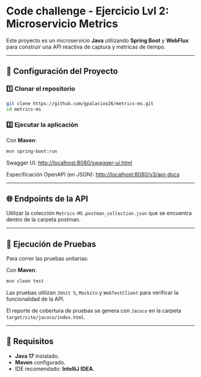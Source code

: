 # Code challenge - Ejercicio Lvl 2: Microservicio Metrics

Este proyecto es un microservicio **Java** utilizando **Spring Boot** y **WebFlux** para construir una API reactiva de captura y métricas de tiempo.

---

## 🚀 Configuración del Proyecto

### 1️⃣ Clonar el repositorio

```bash
git clone https://github.com/gpalacios26/metrics-ms.git
cd metrics-ms
```

### 2️⃣ Ejecutar la aplicación

Con **Maven**:

```bash
mvn spring-boot:run
```

Swagger UI: [http://localhost:8080/swagger-ui.html](http://localhost:8080/swagger-ui.html)

Especificación OpenAPI (en JSON): [http://localhost:8080/v3/api-docs](http://localhost:8080/v3/api-docs)

---

## 🌐 Endpoints de la API

Utilizar la colección `Metrics-MS.postman_collection.json` que se encuentra dentro de la carpeta postman.

---

## 🧪 Ejecución de Pruebas

Para correr las pruebas unitarias:

Con **Maven**:

```bash
mvn clean test
```

Las pruebas utilizan `JUnit 5`, `Mockito` y `WebTestClient` para verificar la funcionalidad de la API.

El reporte de cobertura de pruebas se genera con `Jacoco` en la carpeta `target/site/jacoco/index.html`.

---

## 📑 Requisitos

- **Java 17** instalado.
- **Maven** configurado.
- IDE recomendado: **IntelliJ IDEA**.
